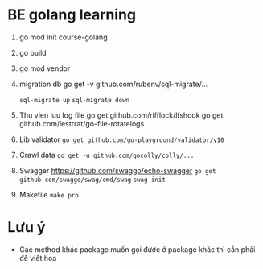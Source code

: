 # BE golang learning

1. go mod init course-golang

2. go build

3. go mod vendor

4. migration db
   go get -v github.com/rubenv/sql-migrate/...
   
   `sql-migrate up`
   `sql-migrate down`
5. Thu vien luu log file
   go get github.com/rifflock/lfshook
   go get github.com/lestrrat/go-file-rotatelogs
   
6. Lib validator
   `go get github.com/go-playground/validator/v10`

7. Crawl data
   `go get -u github.com/gocolly/colly/...`
8. Swagger
   https://github.com/swaggo/echo-swagger
   `go get github.com/swaggo/swag/cmd/swag`
   `swag init`
   
9. Makefile
   `make pro`
# Lưu ý
- Các method khác package muốn gọi được ở package khác thì cần phải để viết hoa